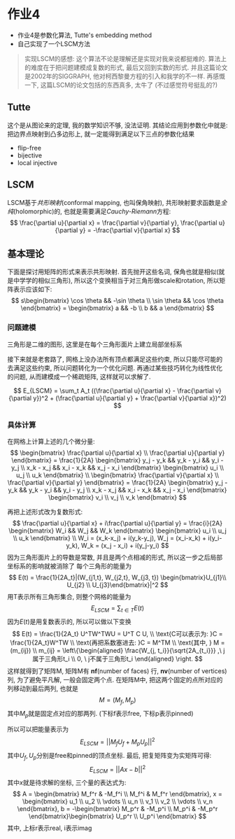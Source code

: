 # 作业4
* 作业4是参数化算法, Tutte's embedding method
* 自己实现了一个LSCM方法
> 实现LSCM的感想: 这个算法不论是理解还是实现对我来说都挺难的. 算法上的难度在于把问题建模成复数的形式, 最后又回到实数的形式. 并且这篇论文是2002年的SIGGRAPH, 他对柯西黎曼方程的引入和我学的不一样. 
> 再感慨一下, 这篇LSCM的论文包括的东西真多, 太牛了 (不过感觉符号挺乱的?)

## Tutte
这个是从图论来的定理, 我的数学知识不够, 没法证明. 其结论应用到参数化中就是: 把边界点映射到凸多边形上, 就一定能得到满足以下三点的参数化结果
* flip-free
* bijective
* local injective

## LSCM
LSCM基于*共形映射*(conformal mapping, 也叫保角映射), 共形映射要求函数是*全纯*(holomorphic)的, 也就是需要满足*Cauchy-Riemann*方程:
$$
\frac{\partial u}{\partial x} = \frac{\partial v}{\partial y}, \frac{\partial u}{\partial y} = -\frac{\partial v}{\partial x}
$$

## 基本理论
下面是探讨用矩阵的形式来表示共形映射. 首先抛开这些名词, 保角也就是相似(就是中学学的相似三角形), 所以这个变换相当于对三角形做scale和rotation, 所以矩阵表示应该如下:
$$
s\begin{bmatrix}
    \cos \theta && -\sin \theta \\
    \sin \theta && \cos \theta
\end{bmatrix} = 
\begin{bmatrix}
    a && -b \\
    b && a
\end{bmatrix}
$$ 
### 问题建模
三角形是二维的图形, 这里是在每个三角形面片上建立局部坐标系

接下来就是老套路了, 网格上没办法所有顶点都满足这些约束, 所以只能尽可能的去满足这些约束, 所以问题转化为一个优化问题. 再通过某些技巧转化为线性优化的问题, 从而建模成一个稀疏矩阵, 这样就可以求解了.

$$
E_{LSCM} = \sum_t A_t ((\frac{\partial u}{\partial x} - \frac{\partial v}{\partial y})^2 + (\frac{\partial u}{\partial y} + \frac{\partial v}{\partial x})^2) 
$$

### 具体计算
在网格上计算上述的几个微分量:
$$
\begin{bmatrix}
    \frac{\partial u}{\partial x} \\
    \frac{\partial u}{\partial y}
\end{bmatrix}
= \frac{1}{2A} \begin{bmatrix}
    y_j - y_k && y_k - y_i && y_i - y_j \\
    x_k - x_j && x_i - x_k && x_j - x_i 
\end{bmatrix}
\begin{bmatrix}
    u_i \\ u_j \\ u_k
\end{bmatrix} \\
\begin{bmatrix}
    \frac{\partial v}{\partial x} \\
    \frac{\partial v}{\partial y}
\end{bmatrix}
= \frac{1}{2A} \begin{bmatrix}
    y_j - y_k && y_k - y_i && y_i - y_j \\
    x_k - x_j && x_i - x_k && x_j - x_i 
\end{bmatrix}
\begin{bmatrix}
    v_i \\ v_j \\ v_k
\end{bmatrix}
$$

再把上述形式改为复数形式:
$$
\frac{\partial u}{\partial x} + i\frac{\partial u}{\partial y}
= \frac{i}{2A} \begin{bmatrix}
    W_i && W_j && W_k    
\end{bmatrix}
\begin{bmatrix}
    u_i \\ u_j \\ u_k
\end{bmatrix} \\
W_i = (x_k-x_j) + i(y_k-y_j), W_j = (x_i-x_k) + i(y_i-y_k), W_k = (x_j - x_i) + i(y_j-y_i)
$$
因为三角形面片上的导数是常数, 并且是两个点相减的形式, 所以这一步之后局部坐标系的影响就被消除了
每个三角形的能量为
$$
E(t) = \frac{1}{2A_t}|(W_{j1,t}, W_{j2,t}, W_{j3, t}) \begin{bmatrix}U_{j1}\\ U_{j2} \\ U_{j3}\end{bmatrix}|^2
$$
用T表示所有三角形集合, 则整个网格的能量为
$$
E_{LSCM}=\sum_{t\in T} E(t)
$$
因为$E(t)$是用复数表示的, 所以可以做以下变换
$$
E(t) = \frac{1}{2A_t} U^TW^TWU =  U^T C U, \\
\text{C可以表示为: }C = \frac{1}{2A_t}W^TW \\
\text{再把系数塞进去: }C = M^TM \\
\text{其中, } M = (m_{ij}) \\
m_{ij} = \left\{\begin{aligned} \frac{W_{j, t_i}}{\sqrt{2A_{t_i}}} ,\ j属于三角形t_i \\ 0, \ j不属于三角形t_i \end{aligned} \right.
$$
这样就得到了矩阵M, 矩阵M有 **nf**(number of faces) 行, **nv**(number of vertices) 列, 为了避免平凡解, 一般会固定两个点. 在矩阵M中, 把这两个固定的点所对应的列移动到最后两列, 也就是
$$
M = (M_f, M_p)
$$
其中$M_p$就是固定点对应的那两列. (下标f表示free, 下标p表示pinned)

所以可以把能量表示为
$$
E_{LSCM} = ||M_fU_f + M_pU_p||^2
$$
其中$U_f, U_p$分别是free和pinned的顶点坐标.
最后, 把复矩阵变为实矩阵可得:
$$
E_{LSCM} = ||Ax-b||^2
$$
其中$x$就是待求解的坐标, 三个量的表达式为:
$$
A = \begin{bmatrix}
    M_f^r & -M_f^i \\
    M_f^i & M_f^r
\end{bmatrix}, 
x = \begin{bmatrix}
u_1 \\
u_2 \\
\vdots \\
u_n \\
v_1 \\
v_2 \\
\vdots \\
v_n
\end{bmatrix},
b = -\begin{bmatrix}
    M_p^r & -M_p^i \\
    M_p^i & -M_p^r
\end{bmatrix}\begin{bmatrix}
    U_p^r \\
    U_p^i
\end{bmatrix}
$$
其中, 上标r表示real, i表示imag